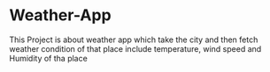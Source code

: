 # Weather-App

This Project is about weather app which take the city and then fetch weather condition of that place include temperature, wind speed and Humidity of tha place

